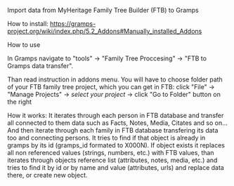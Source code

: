 Import data from MyHeritage Family Tree Builder (FTB) to Gramps

How to install: https://gramps-project.org/wiki/index.php/5.2_Addons#Manually_installed_Addons

How to use

In Gramps navigate to 
"tools" -> "Family Tree Proccesing" -> "FTB to Gramps data transfer".

Than read instruction in addons menu. You will have to choose folder path of your FTB family tree project, which you can get in FTB:
click "File" -> "Manage Projects" -> *select your project* -> click "Go to Folder" button on the right

How it works:
It iterates through each person in FTB database and transfer all connected to them data
such as Facts, Notes, Media, Citates and so on...
And then iterate through each family in FTB database transfering its data too and connecting persons.
It tries to find if that object is already in gramps by its id (gramps_id formated to X000N). If object exists it replaces all non referenced values (strings, numbers, etc.) with FTB values, than iterates through objects reference list (attributes, notes, media, etc.) and tries to find it by id or by name and value (attributes, urls) and replace data there, or create new object.
